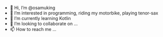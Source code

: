 - 👋 Hi, I’m @osamuking
- 👀 I’m interested in programming, riding my motorbike, playing tenor-sax
- 🌱 I’m currently learning Kotlin
- 💞️ I’m looking to collaborate on ...
- 📫 How to reach me ...

<!---
osamuking/osamuking is a ✨ special ✨ repository because its `README.md` (this file) appears on your GitHub profile.
You can click the Preview link to take a look at your changes.
--->
